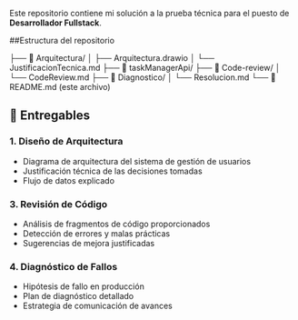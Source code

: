 Este repositorio contiene mi solución a la prueba técnica para el puesto de **Desarrollador Fullstack**.

##Estructura del repositorio

├── 📁 Arquitectura/
│ ├── Arquitectura.drawio
│ └── JustificacionTecnica.md
├── 📁 taskManagerApi/
├── 📁 Code-review/
│ └── CodeReview.md
├── 📁 Diagnostico/
│ └── Resolucion.md
└── 📄 README.md (este archivo)


## 🚀 Entregables

### 1. Diseño de Arquitectura
- Diagrama de arquitectura del sistema de gestión de usuarios
- Justificación técnica de las decisiones tomadas
- Flujo de datos explicado

### 3. Revisión de Código
- Análisis de fragmentos de código proporcionados
- Detección de errores y malas prácticas
- Sugerencias de mejora justificadas

### 4. Diagnóstico de Fallos
- Hipótesis de fallo en producción
- Plan de diagnóstico detallado
- Estrategia de comunicación de avances